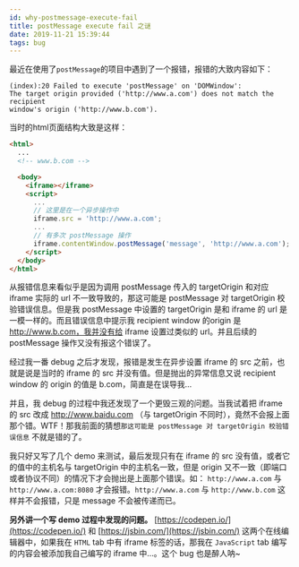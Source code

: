 ```yaml
---
id: why-postmessage-execute-fail
title: postMessage execute fail 之谜
date: 2019-11-21 15:39:44
tags: bug
---
```


最近在使用了`postMessage`的项目中遇到了一个报错，报错的大致内容如下：

```
(index):20 Failed to execute 'postMessage' on 'DOMWindow':
The target origin provided ('http://www.a.com') does not match the recipient
window's origin ('http://www.b.com').
```

当时的html页面结构大致是这样：

```html
<html>
  ...
  <!-- www.b.com -->

  <body>
    <iframe></iframe>
    <script>
      ...
      // 这里是在一个异步操作中
      iframe.src = 'http://www.a.com';
      ...
      // 有多次 postMessage 操作
      iframe.contentWindow.postMessage('message', 'http://www.a.com');
    </script>
  </body>
</html>
```

从报错信息来看似乎是因为调用 postMessage 传入的 targetOrigin 和对应 iframe 实际的 url 不一致导致的，那这可能是 postMessage 对 targetOrigin 校验错误信息。但是我 postMessage 中设置的 targetOrigin 是和 iframe 的 url 是一模一样的。而且错误信息中提示我 recipient window 的origin 是 http://www.b.com，我并没有给 iframe 设置过类似的 url。并且后续的 postMessage 操作又没有报这个错误了。

经过我一番 debug 之后才发现，报错是发生在异步设置 iframe 的 src 之前，也就是说是当时的 iframe 的 src 并没有值。但是抛出的异常信息又说 recipient window 的 origin 的值是 b.com，简直是在误导我...

并且，我 debug 的过程中我还发现了一个更毁三观的问题。当我试着把 iframe 的 src 改成 http://www.baidu.com （与 targetOrigin 不同时），竟然不会报上面那个错。WTF！那我前面的猜想`那这可能是 postMessage 对 targetOrigin 校验错误信息` 不就是错的了。

我只好又写了几个 demo 来测试，最后发现只有在 iframe 的 src 没有值，或者它的值中的主机名与 targetOrigin 中的主机名一致，但是 origin 又不一致（即端口或者协议不同）的情况下才会抛出是上面那个错误。如： `http://www.a.com` 与 `http://www.a.com:8080` 才会报错。`http://www.a.com` 与 `http://www.b.com` 这样并不会报错，只是 message 不会被传递而已。

**另外讲一个写 demo 过程中发现的问题。** [https://codepen.io/](https://codepen.io/) 和 [https://jsbin.com/](https://jsbin.com/) 这两个在线编辑器中，如果我在 `HTML` tab 中有 iframe 标签的话，那我在 `JavaScript` tab 编写的内容会被添加我自己编写的 iframe 中...。这个 bug 也是醉人呐~

